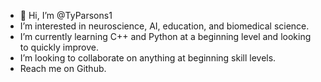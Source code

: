- 👋 Hi, I’m @TyParsons1
- I’m interested in neuroscience, AI, education, and biomedical science. 
- I’m currently learning C++ and Python at a beginning level and looking to quickly improve. 
- I’m looking to collaborate on anything at beginning skill levels.
- Reach me on Github.

<!---
TyParsons1/TyParsons1 is a ✨ special ✨ repository because its `README.md` (this file) appears on your GitHub profile.
You can click the Preview link to take a look at your changes.
--->
